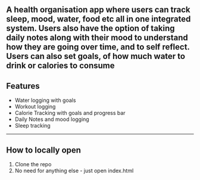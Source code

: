 A health organisation app where users can track sleep, mood, water, food etc all in one integrated system. Users also have the option of taking daily notes along with their mood to understand how they are going over time, and to self reflect. Users can also set goals, of how much water to drink or calories to consume
----
## Features
- Water logging with goals
- Workout logging
- Calorie Tracking with goals and progress  bar
- Daily Notes and mood logging
- Sleep tracking
----
## How to locally open
1. Clone the repo
2. No need for anything else - just open index.html
